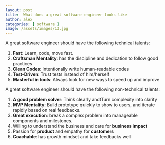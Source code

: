 ```yaml
---
layout: post
title:  What does a great software engineer looks like
author: alex
categories: [ software ]
image: /assets/images/13.jpg
---
```


A great software engineer should have the following technical talents: 
1. **Fast**: Learn, code, move fast. 
2. **Craftsman Mentality**: has the discipline and dedication to follow good practices  
3. **Clean Codes**: Intentionally write human-readable codes
4. **Test-Driven**: Trust tests instead of him/herself
5. **Masterful in tools**: Always look for new ways to speed up and improve

A great software engineer should have the following non-technical talents: 
1. **A good problem solver**: Think clearly andtTurn complexity into clarity
2. **MVP Mentality**: Build prototype quickly to show to users, and iterate rapidly based on real feedbacks.
3. **Great execution**: break a complex problem into manageable components and milestones.
4. Willing to understand the business and care for **business impact**
5. Passion for **product** and empathy for **customers**
6. **Coachable**: has growth mindset and take feedbacks well
